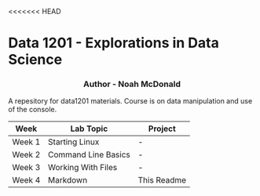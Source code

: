 <<<<<<< HEAD
# Data 1201 - Explorations in Data Science
<h3 align="center">Author - Noah McDonald </h3>
A repesitory for data1201 materials.
Course is on data manipulation and use of the console.

| Week             | Lab Topic | Project |
| ---------------- | ------ | ---- |
| Week 1        |   Starting Linux  | - |
| Week 2           |   Command Line Basics   | - |
| Week 3    |  Working With Files   | - |
| Week 4 |  Markdown   | This Readme |
